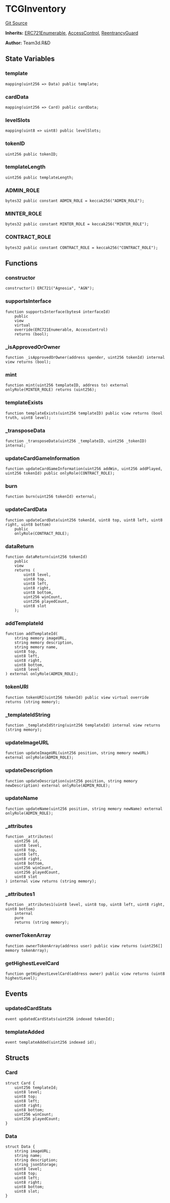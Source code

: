 # TCGInventory
[Git Source](https://github.com//Team3dVidyaGames/Contracts/blob/e7abd099c8ff67c53a32c1d0c029bd31930c8a9c/src/contracts/agnosia/TCGInventory.sol)

**Inherits:**
[ERC721Enumerable](/src/contracts/flattened/flattened_TCGInventory.sol/abstract.ERC721Enumerable.md), [AccessControl](/src/contracts/flattened/flattened_ChainlinkConsumer.sol/abstract.AccessControl.md), [ReentrancyGuard](/src/contracts/flattened/flattened_ChainlinkConsumer.sol/abstract.ReentrancyGuard.md)

**Author:**
Team3d.R&D


## State Variables
### template

```solidity
mapping(uint256 => Data) public template;
```


### cardData

```solidity
mapping(uint256 => Card) public cardData;
```


### levelSlots

```solidity
mapping(uint8 => uint8) public levelSlots;
```


### tokenID

```solidity
uint256 public tokenID;
```


### templateLength

```solidity
uint256 public templateLength;
```


### ADMIN_ROLE

```solidity
bytes32 public constant ADMIN_ROLE = keccak256("ADMIN_ROLE");
```


### MINTER_ROLE

```solidity
bytes32 public constant MINTER_ROLE = keccak256("MINTER_ROLE");
```


### CONTRACT_ROLE

```solidity
bytes32 public constant CONTRACT_ROLE = keccak256("CONTRACT_ROLE");
```


## Functions
### constructor


```solidity
constructor() ERC721("Agnosia", "AGN");
```

### supportsInterface


```solidity
function supportsInterface(bytes4 interfaceId)
    public
    view
    virtual
    override(ERC721Enumerable, AccessControl)
    returns (bool);
```

### _isApprovedOrOwner


```solidity
function _isApprovedOrOwner(address spender, uint256 tokenId) internal view returns (bool);
```

### mint


```solidity
function mint(uint256 templateID, address to) external onlyRole(MINTER_ROLE) returns (uint256);
```

### templateExists


```solidity
function templateExists(uint256 templateID) public view returns (bool truth, uint8 level);
```

### _transposeData


```solidity
function _transposeData(uint256 _templateID, uint256 _tokenID) internal;
```

### updateCardGameInformation


```solidity
function updateCardGameInformation(uint256 addWin, uint256 addPlayed, uint256 tokenId) public onlyRole(CONTRACT_ROLE);
```

### burn


```solidity
function burn(uint256 tokenId) external;
```

### updateCardData


```solidity
function updateCardData(uint256 tokenId, uint8 top, uint8 left, uint8 right, uint8 bottom)
    public
    onlyRole(CONTRACT_ROLE);
```

### dataReturn


```solidity
function dataReturn(uint256 tokenId)
    public
    view
    returns (
        uint8 level,
        uint8 top,
        uint8 left,
        uint8 right,
        uint8 bottom,
        uint256 winCount,
        uint256 playedCount,
        uint8 slot
    );
```

### addTemplateId


```solidity
function addTemplateId(
    string memory imageURL,
    string memory description,
    string memory name,
    uint8 top,
    uint8 left,
    uint8 right,
    uint8 bottom,
    uint8 level
) external onlyRole(ADMIN_ROLE);
```

### tokenURI


```solidity
function tokenURI(uint256 tokenId) public view virtual override returns (string memory);
```

### _templateIdString


```solidity
function _templateIdString(uint256 templateId) internal view returns (string memory);
```

### updateImageURL


```solidity
function updateImageURL(uint256 position, string memory newURL) external onlyRole(ADMIN_ROLE);
```

### updateDescription


```solidity
function updateDescription(uint256 position, string memory newDescription) external onlyRole(ADMIN_ROLE);
```

### updateName


```solidity
function updateName(uint256 position, string memory newName) external onlyRole(ADMIN_ROLE);
```

### _attributes


```solidity
function _attributes(
    uint256 id,
    uint8 level,
    uint8 top,
    uint8 left,
    uint8 right,
    uint8 bottom,
    uint256 winCount,
    uint256 playedCount,
    uint8 slot
) internal view returns (string memory);
```

### _attributes1


```solidity
function _attributes1(uint8 level, uint8 top, uint8 left, uint8 right, uint8 bottom)
    internal
    pure
    returns (string memory);
```

### ownerTokenArray


```solidity
function ownerTokenArray(address user) public view returns (uint256[] memory tokenArray);
```

### getHighestLevelCard


```solidity
function getHighestLevelCard(address owner) public view returns (uint8 highestLevel);
```

## Events
### updatedCardStats

```solidity
event updatedCardStats(uint256 indexed tokenId);
```

### templateAdded

```solidity
event templateAdded(uint256 indexed id);
```

## Structs
### Card

```solidity
struct Card {
    uint256 templateId;
    uint8 level;
    uint8 top;
    uint8 left;
    uint8 right;
    uint8 bottom;
    uint256 winCount;
    uint256 playedCount;
}
```

### Data

```solidity
struct Data {
    string imageURL;
    string name;
    string description;
    string jsonStorage;
    uint8 level;
    uint8 top;
    uint8 left;
    uint8 right;
    uint8 bottom;
    uint8 slot;
}
```


